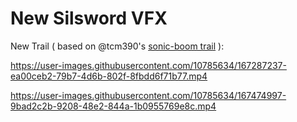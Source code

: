 # New Silsword VFX

New Trail ( based on @tcm390's [sonic-boom trail](https://github.com/webaverse/app/blob/9a0577e2cdd7e6ddad77369437d999753b82da8c/metaverse_modules/sonic-boom/index.js#L1050) ):

https://user-images.githubusercontent.com/10785634/167287237-ea00ceb2-79b7-4d6b-802f-8fbdd6f71b77.mp4

https://user-images.githubusercontent.com/10785634/167474997-9bad2c2b-9208-48e2-844a-1b0955769e8c.mp4
